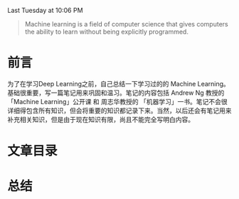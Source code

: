 Last Tuesday at 10:06 PM

> Machine learning is a field of computer science that gives computers the ability to learn without being explicitly programmed.

# 前言

为了在学习Deep Learning之前，自己总结一下学习过的的 Machine Learning。基础很重要，写一篇笔记用来巩固和温习。笔记的内容包括 Andrew Ng 教授的 「Machine Learning」公开课 和 周志华教授的 「机器学习」一书。笔记不会很详细得包含所有知识，但会将重要的知识都记录下来。当然，以后还会有笔记用来补充相关知识，但是由于现在知识有限，尚且不能完全写明白内容。

# 文章目录



# 总结



